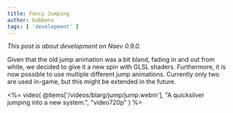 ```yaml
---
title: Fancy Jumping
author: bobbens
tags: [ 'development' ]
---
```


*This post is about development on Naev 0.9.0.*

Given that the old jump animation was a bit bland, fading in and out from
white, we decided to give it a new spin with GLSL shaders. Furthermore, it is
now possible to use multiple different jump animations. Currently only two are
used in-game, but this might be extended in the future.

<%= video( @items['/videos/blarg/jump/jump.webm'], "A quicksilver jumping into a new system.", "video720p" ) %>
